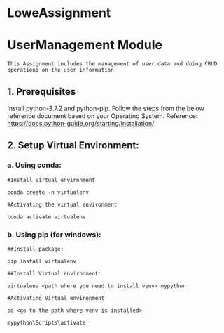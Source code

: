 # LoweAssignment

# UserManagement Module
    This Assignment includes the management of user data and doing CRUD operations on the user information
    
## 1. Prerequisites
Install python-3.7.2 and python-pip. Follow the steps from the below reference document based on your Operating System. Reference: https://docs.python-guide.org/starting/installation/

## 2. Setup Virtual Environment:
### a. Using conda:
    #Install Virtual environment
 
    conda create -n virtualenv
 
    #Activating the virtual environment
 
    conda activate virtualenv
 
### b. Using pip (for windows):
    ##Install package:
 
    pip install virtualenv
 
    ##Install Virtual environment:
 
    virtualenv <path where you need to install venv> mypython
    
    #Activating Virtual environment:
 
    cd <go to the path where venv is installed>
    
    mypython\Scripts\activate
